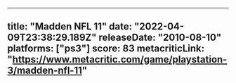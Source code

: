 
---
title: "Madden NFL 11"
date: "2022-04-09T23:38:29.189Z"
releaseDate: "2010-08-10"
platforms: ["ps3"]
score: 83
metacriticLink: "https://www.metacritic.com/game/playstation-3/madden-nfl-11"
---
